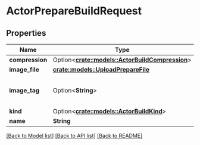 # ActorPrepareBuildRequest

## Properties

Name | Type | Description | Notes
------------ | ------------- | ------------- | -------------
**compression** | Option<[**crate::models::ActorBuildCompression**](ActorBuildCompression.md)> |  | [optional]
**image_file** | [**crate::models::UploadPrepareFile**](UploadPrepareFile.md) |  | 
**image_tag** | Option<**String**> | A tag given to the project build. | [optional]
**kind** | Option<[**crate::models::ActorBuildKind**](ActorBuildKind.md)> |  | [optional]
**name** | **String** |  | 

[[Back to Model list]](../README.md#documentation-for-models) [[Back to API list]](../README.md#documentation-for-api-endpoints) [[Back to README]](../README.md)


